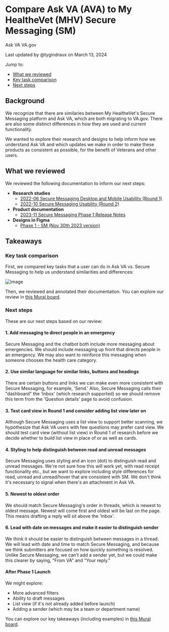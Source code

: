 # Compare Ask VA (AVA) to My HealtheVet (MHV) Secure Messaging (SM)

Ask VA VA.gov

Last updated by @tygindraux on March 13, 2024

Jump to:
- [What we reviewed](#what-we-reviewed)
- [Key task comparison](#key-task-comparison)
- [Next steps](#next-steps)

## Background

We recognize that there are similaries between My HealtheVet's Secure Messaging platform and Ask VA, which are both migrating to VA.gov. There are also some distinct differences in how they are used and current functionality.

We wanted to explore their research and designs to help inform how we understand Ask VA and which updates we make in order to make these products as consistent as possible, for the benefit of Veterans and other users.

## What we reviewed

We reviewed the following documentation to inform our next steps:
- **Research studies**
  - [2022-06 Secure Messaging Desktop and Mobile Usability (Round 1)](https://github.com/department-of-veterans-affairs/va.gov-research-repository/issues/142#top)
  - [2022-10 Secure Messaging Usability (Round 2)](https://github.com/department-of-veterans-affairs/va.gov-research-repository/issues/187)
- **Product documentation**
  - [2023-11 Secure Messaging Phase 1 Release Notes](https://github.com/department-of-veterans-affairs/va.gov-team/blob/master/products/health-care/digital-health-modernization/mhv-to-va.gov/secure-messaging/product/phase1launch/Messages.Phase_1.overview.Before.After.pdf)
- **Designs in Figma**
  - [Phase 1 - SM (Nov 30th 2023 version)](https://www.figma.com/file/s1lAPraSoTHsevgl84SDoo/Phase-1---SM-(Nov-30th-2023-version)-%5BFigma-migration%5D?type=design&node-id=881-173601&mode=design)
 
## Takeaways

### Key task comparison

First, we compared key tasks that a user can do in Ask VA vs. Secure Messaging to help us understand similarities and differences:

![image](https://github.com/department-of-veterans-affairs/va.gov-team/blob/master/products/ask-va/research/Notes/Images/Key-task-comparison.png)

Then, we reviewed and annotated their documentation. You can explore our review in [this Mural board](https://app.mural.co/t/departmentofveteransaffairs9999/m/departmentofveteransaffairs9999/1707502811113/5ed5c3c6cb9f26595cb7d4fb62a8bebc598972f3?wid=0-1710184305056).

### Next steps

These are our next steps based on our review:

#### 1. Add messaging to direct people in an emergency

Secure Messaging and the chatbot both include more messaging about emergencies. We should include messaging up front that directs people in an emergency. We may also want to reinforce this messaging when someone chooses the health care category.

#### 2. Use similar language for similar links, buttons and headings

There are certain buttons and links we can make even more consistent with Secure Messaging, for example, 'Send.' Also, Secure Messaging calls their "dashboard" the 'Inbox' (which research supported) so we should remove this term from the 'Question details' page to avoid confusion.

#### 3. Test card view in Round 1 and consider adding list view later on

Although Secure Messaging uses a list view to support better scanning, we hypothesize that Ask VA users with few questions may prefer card view. We should test card view (without list view) in Round 1 of research before we decide whether to build list view in place of or as well as cards.

#### 4. Styling to help distinguish between read and unread messages

Secure Messaging uses styling and an icon (dot) to distinguish read and unread messages. We're not sure how this will work yet, with read receipt functionality etc., but we want to explore including style differences for read, unread and unread/hover that are consistent with SM. We don't think it's necessary to signal when there's an attachment in Ask VA.

#### 5. Newest to oldest order

We should match Secure Messaging's order in threads, which is newest to oldest message. Newest will come first and oldest will be last on the page. This means drafting a reply will sit above the 'Inbox'.

#### 6. Lead with date on messages and make it easier to distinguish sender

We think it should be easier to distinguish between messages in a thread. We will lead with date and time to match Secure Messaging, and because we think submitters are focused on how quickly something is resolved. Unlike Secure Messaging, we can't add a sender yet, but we could make this clearer by saying, "From VA" and "Your reply."

#### After Phase 1 Launch

We might explore:
- More advanced filters
- Ability to draft messages
- List view (if it's not already added before launch)
- Adding a sender (which may be a team or department name)

You can explore our key takeaways (including examples) in [this Mural board](https://app.mural.co/t/departmentofveteransaffairs9999/m/departmentofveteransaffairs9999/1707502811113/5ed5c3c6cb9f26595cb7d4fb62a8bebc598972f3?wid=0-1710272528770).
